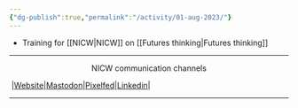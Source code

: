 ```yaml
---
{"dg-publish":true,"permalink":"/activity/01-aug-2023/"}
---
```



- Training for [[NICW\|NICW]] on [[Futures thinking\|Futures thinking]]


***
<p style="text-align: center;">NICW communication channels</p>

󠁧 |[Website](https://nationalinfrastructurecommission.wales)|[Mastodon](https://toot.wales/@NICW)|[Pixelfed](https://pix.toot.wales/NICW)|[Linkedin](https://www.linkedin.com/company/26268509/)|
***

